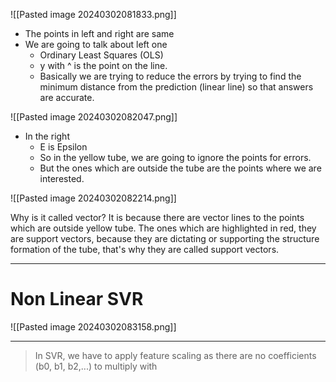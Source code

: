 ![[Pasted image 20240302081833.png]]

* The points in left and right are same
* We are going to talk about left one
	* Ordinary Least Squares (OLS)
	* y with ^ is the point on the line.
	* Basically we are trying to reduce the errors by trying to find the minimum distance from the prediction (linear line) so that answers are accurate.

![[Pasted image 20240302082047.png]]

* In the right
	* E is Epsilon
	* So in the yellow tube, we are going to ignore the points for errors.
	* But the ones which are outside the tube are the points where we are interested.

![[Pasted image 20240302082214.png]]

Why is it called vector? It is because there are vector lines to the points which are outside yellow tube.
The ones which are highlighted in red, they are support vectors, because they are dictating or supporting the structure formation of the tube, that's why they are called support vectors.

---
# Non Linear SVR

![[Pasted image 20240302083158.png]]

---
> In SVR, we have to apply feature scaling as there are no coefficients (b0, b1, b2,...) to multiply with